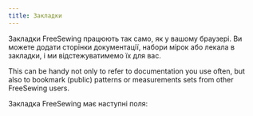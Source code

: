 ```yaml
---
title: Закладки
---
```


Закладки FreeSewing працюють так само, як у вашому браузері. Ви можете додати сторінки документації, набори мірок або лекала в закладки, і ми відстежуватимемо їх для вас.

This can be handy not only to refer to documentation you use often, but also to bookmark (public) patterns or measurements sets from other FreeSewing users.

Закладка FreeSewing має наступні поля:

<ReadMore />
